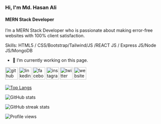 ###  Hi, I'm Md. Hasan Ali
#### MERN Stack Developer
I’m a MERN Stack Developer who is passionate about making error-free websites with 100% client satisfaction.  

Skills: HTML5 / CSS/Bootstrap/Tailwind/JS /REACT JS / Express JS/Node JS/MongoDB

- 🔭 I’m currently working on this page. 


[<img src='https://cdn.jsdelivr.net/npm/simple-icons@3.0.1/icons/github.svg' alt='github' height='40'>](https://github.com/hasanmint)  [<img src='https://cdn.jsdelivr.net/npm/simple-icons@3.0.1/icons/linkedin.svg' alt='linkedin' height='40'>](https://www.linkedin.com/in/hasanmint/)  [<img src='https://cdn.jsdelivr.net/npm/simple-icons@3.0.1/icons/facebook.svg' alt='facebook' height='40'>](https://www.facebook.com/hasanmint)  [<img src='https://cdn.jsdelivr.net/npm/simple-icons@3.0.1/icons/instagram.svg' alt='instagram' height='40'>](https://www.instagram.com/hasanmint/)  [<img src='https://cdn.jsdelivr.net/npm/simple-icons@3.0.1/icons/twitter.svg' alt='twitter' height='40'>](https://twitter.com/hasanmint)  [<img src='https://cdn.jsdelivr.net/npm/simple-icons@3.0.1/icons/icloud.svg' alt='website' height='40'>](hasanmint.com)  

[![Top Langs](https://github-readme-stats.vercel.app/api/top-langs/?username=hasanmint)](https://github.com/anuraghazra/github-readme-stats)

![GitHub stats](https://github-readme-stats.vercel.app/api?username=hasanmint&show_icons=true&count_private=true)  

![GitHub streak stats](https://github-readme-streak-stats.herokuapp.com/?user=hasanmint)  

![Profile views](https://gpvc.arturio.dev/hasanmint)  
